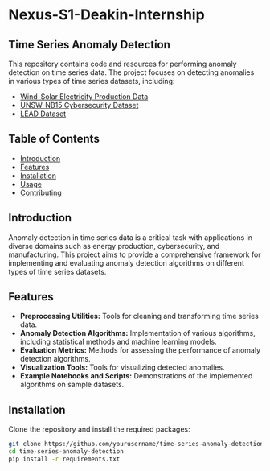 # Nexus-S1-Deakin-Internship

## Time Series Anomaly Detection

This repository contains code and resources for performing anomaly detection on time series data. The project focuses on detecting anomalies in various types of time series datasets, including:

- [Wind-Solar Electricity Production Data](https://www.kaggle.com/datasets/henriupton/wind-solar-electricity-production)
- [UNSW-NB15 Cybersecurity Dataset](https://research.unsw.edu.au/projects/unsw-nb15-dataset)
- [LEAD Dataset](https://github.com/samy101/lead-dataset)

## Table of Contents

- [Introduction](#introduction)
- [Features](#features)
- [Installation](#installation)
- [Usage](#usage)
- [Contributing](#contributing)

## Introduction

Anomaly detection in time series data is a critical task with applications in diverse domains such as energy production, cybersecurity, and manufacturing. This project aims to provide a comprehensive framework for implementing and evaluating anomaly detection algorithms on different types of time series datasets.

## Features

- **Preprocessing Utilities:** Tools for cleaning and transforming time series data.
- **Anomaly Detection Algorithms:** Implementation of various algorithms, including statistical methods and machine learning models.
- **Evaluation Metrics:** Methods for assessing the performance of anomaly detection algorithms.
- **Visualization Tools:** Tools for visualizing detected anomalies.
- **Example Notebooks and Scripts:** Demonstrations of the implemented algorithms on sample datasets.

## Installation

Clone the repository and install the required packages:

```bash
git clone https://github.com/yourusername/time-series-anomaly-detection.git
cd time-series-anomaly-detection
pip install -r requirements.txt
